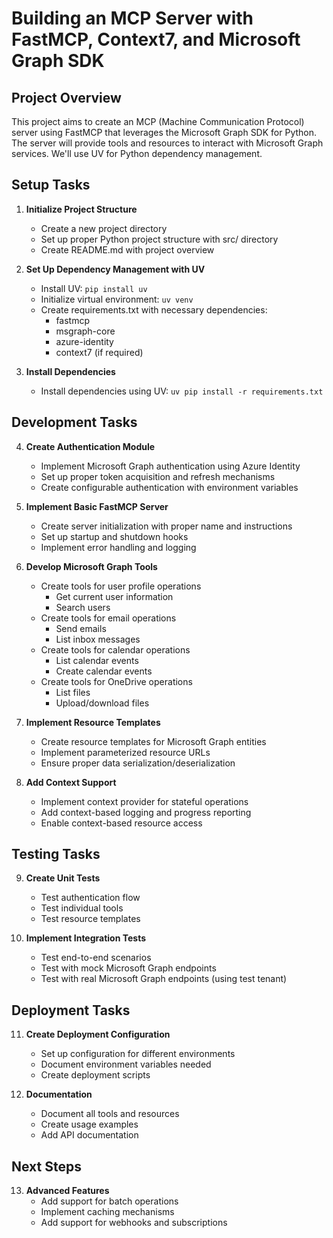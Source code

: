 # Building an MCP Server with FastMCP, Context7, and Microsoft Graph SDK

## Project Overview
This project aims to create an MCP (Machine Communication Protocol) server using FastMCP that leverages the Microsoft Graph SDK for Python. The server will provide tools and resources to interact with Microsoft Graph services. We'll use UV for Python dependency management.

## Setup Tasks

1. **Initialize Project Structure**
   - Create a new project directory
   - Set up proper Python project structure with src/ directory
   - Create README.md with project overview

2. **Set Up Dependency Management with UV**
   - Install UV: `pip install uv`
   - Initialize virtual environment: `uv venv`
   - Create requirements.txt with necessary dependencies:
     - fastmcp
     - msgraph-core
     - azure-identity
     - context7 (if required)

3. **Install Dependencies**
   - Install dependencies using UV: `uv pip install -r requirements.txt`

## Development Tasks

4. **Create Authentication Module**
   - Implement Microsoft Graph authentication using Azure Identity
   - Set up proper token acquisition and refresh mechanisms
   - Create configurable authentication with environment variables

5. **Implement Basic FastMCP Server**
   - Create server initialization with proper name and instructions
   - Set up startup and shutdown hooks
   - Implement error handling and logging

6. **Develop Microsoft Graph Tools**
   - Create tools for user profile operations
     - Get current user information
     - Search users
   - Create tools for email operations
     - Send emails
     - List inbox messages
   - Create tools for calendar operations
     - List calendar events
     - Create calendar events
   - Create tools for OneDrive operations
     - List files
     - Upload/download files

7. **Implement Resource Templates**
   - Create resource templates for Microsoft Graph entities
   - Implement parameterized resource URLs
   - Ensure proper data serialization/deserialization

8. **Add Context Support**
   - Implement context provider for stateful operations
   - Add context-based logging and progress reporting
   - Enable context-based resource access

## Testing Tasks

9. **Create Unit Tests**
   - Test authentication flow
   - Test individual tools
   - Test resource templates

10. **Implement Integration Tests**
    - Test end-to-end scenarios
    - Test with mock Microsoft Graph endpoints
    - Test with real Microsoft Graph endpoints (using test tenant)

## Deployment Tasks

11. **Create Deployment Configuration**
    - Set up configuration for different environments
    - Document environment variables needed
    - Create deployment scripts

12. **Documentation**
    - Document all tools and resources
    - Create usage examples
    - Add API documentation

## Next Steps

13. **Advanced Features**
    - Add support for batch operations
    - Implement caching mechanisms
    - Add support for webhooks and subscriptions 